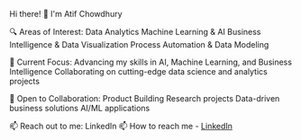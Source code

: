 Hi there! 👋 I'm Atif Chowdhury

🔍 Areas of Interest:
Data Analytics
Machine Learning & AI
Business Intelligence & Data Visualization
Process Automation & Data Modeling

🚀 Current Focus:
Advancing my skills in AI, Machine Learning, and Business Intelligence
Collaborating on cutting-edge data science and analytics projects

🤝 Open to Collaboration:
Product Building
Research projects
Data-driven business solutions
AI/ML applications

📫 Reach out to me:
LinkedIn
📫 How to reach me - [LinkedIn](https://www.linkedin.com/in/atifc2/)

<!---
atifc2/atifc2 is a ✨ special ✨ repository because its `README.md` (this file) appears on your GitHub profile.
You can click the Preview link to take a look at your changes.
--->
